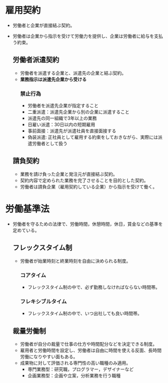 # 雇用契約
- 労働者と企業が直接結ぶ契約。
- 労働者は企業から指示を受けて労働力を提供し、企業は労働者に給与を支払う約束。
  
    ## 労働者派遣契約
    - 労働者を派遣する企業と、派遣先の企業と結ぶ契約。
    - **業務指示は派遣先企業から受ける**
        ### 禁止行為
        - 労働者を派遣先企業が指定すること
        - 二重派遣：派遣先企業から別の企業に派遣すること
        - 派遣先の同一組織で3年以上の業務
        - 日雇い派遣：30日以内の短期雇用
        - 事前面接：派遣先が派遣社員を直接面接する
        - 偽装派遣: 正社員として雇用する約束をしておきながら、実際には派遣労働者として扱う
    ## 請負契約
    - 業務を請け負った企業と発注元が直接結ぶ契約。
    - 契約内容で定められた業務を完了させることを目的とした契約。
    - 労働者は請負企業（雇用契約している企業）から指示を受けて働く。

# 労働基準法
- 労働者を守るための法律で、労働時間，休憩時間，休日，賃金などの基準を定めている。
    
    ## フレックスタイム制
    - 労働者が始業時刻と終業時刻を自由に決められる制度。
        ### コアタイム
        - フレックスタイム制の中で、必ず勤務しなければならない時間帯。
        ### フレキシブルタイム
        - フレックスタイム制の中で、いつ出社しても良い時間帯。
    ## 裁量労働制
    - 労働者が自分の裁量で仕事の仕方や時間配分などを決定できる制度。
    - 雇用者と労働時間を設定し、労働者は自由に時間を使える反面、長時間労働になりやすい面もある。
    - 成果物に対して評価される専門性の高い職種のみ適用。
        - 専門業務型：研究職，プログラマー，デザイナーなど
        - 企画業務型：企画や立案，分析業務を行う職種

